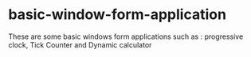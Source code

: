 # basic-window-form-application
These are some basic windows form applications such as : progressive clock, Tick Counter and Dynamic calculator
